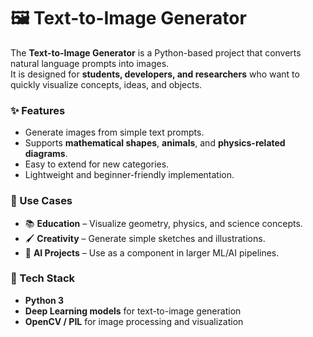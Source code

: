 # 🖼️ Text-to-Image Generator

The **Text-to-Image Generator** is a Python-based project that converts natural language prompts into images.  
It is designed for **students, developers, and researchers** who want to quickly visualize concepts, ideas, and objects.  

### ✨ Features
- Generate images from simple text prompts.
- Supports **mathematical shapes**, **animals**, and **physics-related diagrams**.
- Easy to extend for new categories.
- Lightweight and beginner-friendly implementation.

### 🎯 Use Cases
- 📚 **Education** – Visualize geometry, physics, and science concepts.  
- 🖌️ **Creativity** – Generate simple sketches and illustrations.  
- 🤖 **AI Projects** – Use as a component in larger ML/AI pipelines.  

### 🚀 Tech Stack
- **Python 3**
- **Deep Learning models** for text-to-image generation
- **OpenCV / PIL** for image processing and visualization

